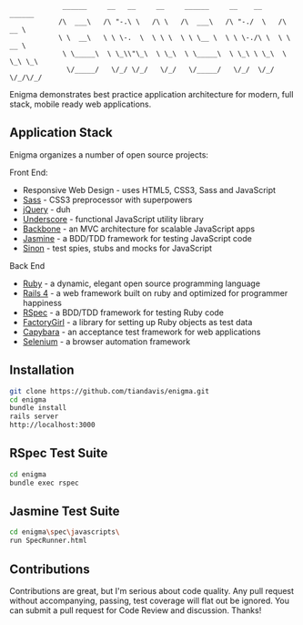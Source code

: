 				 ______     __   __     __     ______     __    __     ______    
				/\  ___\   /\ "-.\ \   /\ \   /\  ___\   /\ "-./  \   /\  __ \   
				\ \  __\   \ \ \-.  \  \ \ \  \ \ \__ \  \ \ \-./\ \  \ \  __ \  
				 \ \_____\  \ \_\\"\_\  \ \_\  \ \_____\  \ \_\ \ \_\  \ \_\ \_\ 
				  \/_____/   \/_/ \/_/   \/_/   \/_____/   \/_/  \/_/   \/_/\/_/ 

			

Enigma demonstrates best practice application architecture for modern, full stack, mobile ready web applications.

Application Stack
-----------

Enigma organizes a number of open source projects:

Front End:
* Responsive Web Design - uses HTML5, CSS3, Sass and JavaScript
* [Sass] - CSS3 preprocessor with superpowers
* [jQuery] - duh
* [Underscore] - functional JavaScript utility library
* [Backbone] - an MVC architecture for scalable JavaScript apps
* [Jasmine] - a BDD/TDD framework for testing JavaScript code
* [Sinon] - test spies, stubs and mocks for JavaScript

Back End
* [Ruby] - a dynamic, elegant open source programming language
* [Rails 4] - a web framework built on ruby and optimized for programmer happiness
* [RSpec] - a BDD/TDD framework for testing Ruby code
* [FactoryGirl] - a library for setting up Ruby objects as test data
* [Capybara] - an acceptance test framework for web applications 
* [Selenium] - a browser automation framework

Installation
--------------

```sh
git clone https://github.com/tiandavis/enigma.git
cd enigma
bundle install
rails server
http://localhost:3000
```

RSpec Test Suite
--------------

```sh
cd enigma
bundle exec rspec
```

Jasmine Test Suite
--------------

```sh
cd enigma\spec\javascripts\
run SpecRunner.html
```

Contributions
--------------

Contributions are great, but I'm serious about code quality. Any pull request without accompanying, passing, test coverage will flat out be ignored. You can submit a pull request for Code Review and discussion. Thanks!


[Sass]:http://sass-lang.com/
[jQuery]:http://jquery.com
[Underscore]:http://underscorejs.org/
[Backbone]:http://backbonejs.org/
[Jasmine]:http://pivotal.github.io/jasmine/
[Sinon]:http://sinonjs.org/
[Ruby]:https://www.ruby-lang.org/en/
[Rails 4]:http://rubyonrails.org/
[RSpec]:http://rspec.info/
[FactoryGirl]:https://github.com/thoughtbot/factory_girl
[Capybara]:http://jnicklas.github.io/capybara/
[Selenium]:http://docs.seleniumhq.org/

